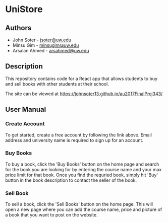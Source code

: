 # UniStore
## Authors
- John Soter - <jsoter@uw.edu>
- Minsu Gim - <minsugim@uw.edu>
- Arsalan Ahmed - <arsahmed@uw.edu>

## Description
This repository contains code for a React app that allows students to buy and sell books with other students at their school.

The site can be viewed at <https://johnsoter13.github.io/au2017FinalProj343/>

## User Manual
### Create Account
To get started, create a free account by following the link above. Email address and university name is required to sign up for an account.

### Buy Books
To buy a book, click the 'Buy Books' button on the home page and search for the book you are looking for by entering the course name and your max price limit for that book. Once you find the requried book, simply hit 'Buy' button in the book description to contact the seller of the book.

### Sell Book
To sell a book, click the 'Sell Books' button on the home page. This will open a new page where you can add the course name, price and picture of a book that you want to post on the website.
